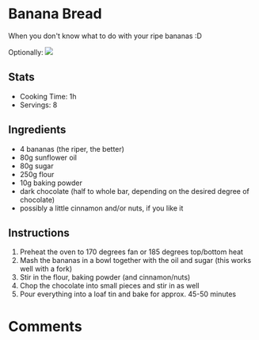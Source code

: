 # Banana Bread

When you don't know what to do with your ripe bananas :D

Optionally: ![](https://image.essen-und-trinken.de/13158898/t/Zc/v2/w960/r1/-/bananenbrot-adobestock-252399256.jpg)

## Stats
- Cooking Time: 1h
- Servings: 8

## Ingredients
- 4 bananas (the riper, the better)
- 80g sunflower oil
- 80g sugar
- 250g flour
- 10g baking powder
- dark chocolate (half to whole bar, depending on the desired degree of chocolate)
- possibly a little cinnamon and/or nuts, if you like it 

## Instructions
1. Preheat the oven to 170 degrees fan or 185 degrees top/bottom heat 
2. Mash the bananas in a bowl together with the oil and sugar (this works well with a fork)
4. Stir in the flour, baking powder (and cinnamon/nuts)
5. Chop the chocolate into small pieces and stir in as well 
6. Pour everything into a loaf tin and bake for approx. 45-50 minutes

# Comments
